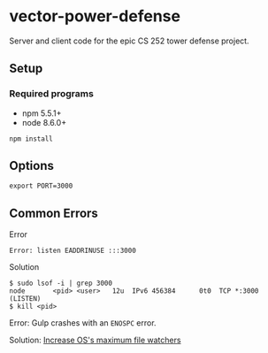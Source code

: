 # vector-power-defense

Server and client code for the epic CS 252 tower defense project.

## Setup

### Required programs

* npm 5.5.1+
* node 8.6.0+

```
npm install
```

## Options

```
export PORT=3000
```

## Common Errors

Error

```
Error: listen EADDRINUSE :::3000
```

Solution

```
$ sudo lsof -i | grep 3000
node       <pid> <user>   12u  IPv6 456384      0t0  TCP *:3000 (LISTEN)
$ kill <pid>
```

Error: Gulp crashes with an `ENOSPC` error.

Solution: [Increase OS's maximum file watchers](https://stackoverflow.com/questions/16748737/grunt-watch-error-waiting-fatal-error-watch-enospc)

